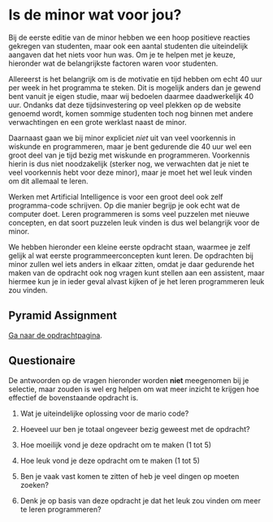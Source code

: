 # Is de minor wat voor jou?

Bij de eerste editie van de minor hebben we een hoop positieve reacties
gekregen van studenten, maar ook een aantal studenten die uiteindelijk aangaven
dat het niets voor hun was. Om je te helpen met je keuze, hieronder wat de
belangrijkste factoren waren voor studenten.

Allereerst is het belangrijk om is de motivatie en tijd hebben om echt 40 uur
per week in het programma te steken. Dit is mogelijk anders dan je gewend bent
vanuit je eigen studie, maar wij bedoelen daarmee daadwerkelijk 40 uur. Ondanks
dat deze tijdsinvestering op veel plekken op de website genoemd wordt, komen
sommige studenten toch nog binnen met andere verwachtingen en een grote
werklast naast de minor.

Daarnaast gaan we bij minor expliciet *niet* uit van veel voorkennis in
wiskunde en programmeren, maar je bent gedurende die 40 uur wel een groot deel
van je tijd bezig met wiskunde en programmeren. Voorkennis hierin is dus niet
noodzakelijk (sterker nog, we verwachten dat je niet te veel voorkennis hebt
voor deze minor), maar je moet het wel leuk vinden om dit allemaal te leren.

Werken met Artificial Intelligence is voor een groot deel ook zelf
programma-code schrijven. Op die manier begrijp je ook echt wat de computer
doet. Leren programmeren is soms veel puzzelen met nieuwe concepten, en dat
soort puzzelen leuk vinden is dus wel belangrijk voor de minor.

We hebben hieronder een kleine eerste opdracht staan, waarmee je zelf gelijk al
wat eerste programmeerconcepten kunt leren. De opdrachten bij minor zullen wel
iets anders in elkaar zitten, omdat je daar gedurende het maken van de opdracht
ook nog vragen kunt stellen aan een assistent, maar hiermee kun je in ieder
geval alvast kijken of je het leren programmeren leuk zou vinden.

## Pyramid Assignment

[Ga naar de opdrachtpagina](mario.html).

## Questionaire

De antwoorden op de vragen hieronder worden **niet** meegenomen bij je
selectie, maar zouden is wel erg helpen om wat meer inzicht te krijgen hoe
effectief de bovenstaande opdracht is.

1. Wat je uiteindelijke oplossing voor de mario code?

2. Hoeveel uur ben je totaal ongeveer bezig geweest met de opdracht?

3. Hoe moeilijk vond je deze opdracht om te maken (1 tot 5)

4. Hoe leuk vond je deze opdracht om te maken (1 tot 5)

5. Ben je vaak vast komen te zitten of heb je veel dingen op moeten zoeken?

6. Denk je op basis van deze opdracht je dat het leuk zou vinden om meer te
leren programmeren?
